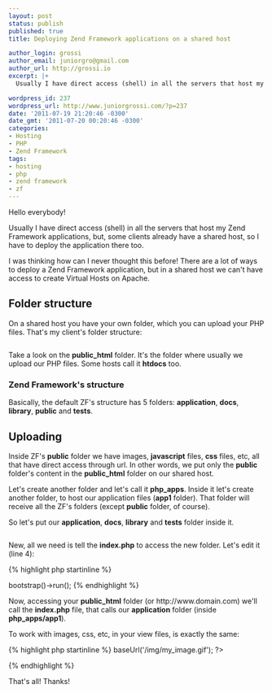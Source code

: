 ```yaml
---
layout: post
status: publish
published: true
title: Deploying Zend Framework applications on a shared host

author_login: grossi
author_email: juniorgro@gmail.com
author_url: http://grossi.io
excerpt: |+
  Usually I have direct access (shell) in all the servers that host my Zend Framework applications, but, some clients already have a shared host, so I have to deploy the application there too. I was thinking how can I never thought this before! There are a lot of ways to deploy a Zend Framework application, but in a shared host we can't have access to create Virtual Hosts on Apache.

wordpress_id: 237
wordpress_url: http://www.juniorgrossi.com/?p=237
date: '2011-07-19 21:20:46 -0300'
date_gmt: '2011-07-20 00:20:46 -0300'
categories:
- Hosting
- PHP
- Zend Framework
tags:
- hosting
- php
- zend framework
- zf
---
```

<p>Hello everybody!</p>
<p>Usually I have direct access (shell) in all the servers that host my Zend Framework applications, but, some clients already have a shared host, so I have to deploy the application there too.</p>
<p>I was thinking how can I never thought this before! There are a lot of ways to deploy a Zend Framework application, but in a shared host we can't have access to create Virtual Hosts on Apache.</p>
<p><a id="more"></a><a id="more-237"></a></p>
<h2>Folder structure</h2>
<p>On a shared host you have your own folder, which you can upload your PHP files. That's my client's folder structure:</p>
<p><img src="http://grossi.local/wp-content/uploads/2011/07/folder_structure.gif" alt="" title="Folder Structure" class="aligncenter size-full wp-image-244" /></p>
<p>Take a look on the <strong>public_html</strong> folder. It's the folder where usually we upload our PHP files. Some hosts call it <strong>htdocs</strong> too.</p>
<h3>Zend Framework's structure</h3>
<p>Basically, the default ZF's structure has 5 folders: <strong>application</strong>, <strong>docs</strong>, <strong>library</strong>, <strong>public</strong> and <strong>tests</strong>.</p>
<h2>Uploading</h2>
<p>Inside ZF's <strong>public</strong> folder we have images, <strong>javascript</strong> files, <strong>css</strong> files, etc, all that have direct access through url. In other words, we put only the <strong>public</strong> folder's content in the <strong>public_html</strong> folder on our shared host.</p>
<p>Let's create another folder and let's call it <strong>php_apps</strong>. Inside it let's create another folder, to host our application files (<strong>app1</strong> folder). That folder will receive all the ZF's folders (except <strong>public</strong> folder, of course).</p>
<p>So let's put our <strong>application</strong>, <strong>docs</strong>, <strong>library</strong> and <strong>tests</strong> folder inside it.</p>
<p><img src="http://grossi.local/wp-content/uploads/2011/07/all_folder.gif" alt="" title="new_structure" class="aligncenter size-full wp-image-258" /></p>
<p>New, all we need is tell the <strong>index.php</strong> to access the new folder. Let's edit it (line 4):</p>

{% highlight php startinline %}
<?php

// Define path to application directory  
defined('APPLICATION_PATH') || define('APPLICATION_PATH', realpath(dirname(__FILE__) . '/../php_apps/app1/application'));

// Define application environment  
defined('APPLICATION_ENV') || define('APPLICATION_ENV', (getenv('APPLICATION_ENV') ? getenv('APPLICATION_ENV') : 'production'));

// Ensure library is on include_path  
set_include_path(implode(PATH_SEPARATOR, array(  
    realpath(APPLICATION_PATH . '/../library'),  
    get_include_path(),  
)));

/** Zend_Application */  
require_once 'Zend/Application.php';

// Create application, bootstrap, and run  
$application = new Zend_Application(  
    APPLICATION_ENV,  
    APPLICATION_PATH . '/configs/application.ini'  
);  

$application->bootstrap()->run();
{% endhighlight %}

<p>Now, accessing your <strong>public_html</strong> folder (or http://www.domain.com) we'll call the <strong>index.php</strong> file, that calls our <strong>application</strong> folder (inside <strong>php_apps/app1</strong>).</p>
<p>To work with images, css, etc, in your view files, is exactly the same:</p>

{% highlight php startinline %}
<?php echo $this->baseUrl('/img/my_image.gif'); ?>
{% endhighlight %}

<p>That's all! Thanks!</p>
